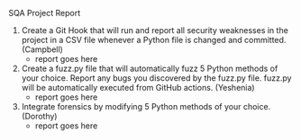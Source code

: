 SQA Project Report
1. Create a Git Hook that will run and report all security weaknesses in the project in a CSV file whenever a Python file is changed and committed. (Campbell)
   - report goes here
3. Create a fuzz.py file that will automatically fuzz 5 Python methods of your choice. Report any bugs you discovered by the fuzz.py file. fuzz.py will be automatically executed from GitHub actions. (Yeshenia)
   - report goes here
5. Integrate forensics by modifying 5 Python methods of your choice. (Dorothy)
   - report goes here
